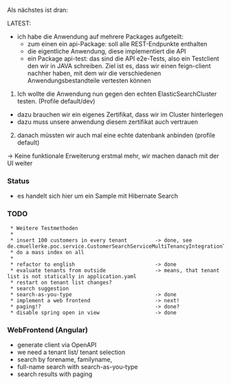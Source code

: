 
Als nächstes ist dran:

LATEST:
- ich habe die Anwendung auf mehrere Packages aufgeteilt:
  - zum einen ein api-Package: soll alle REST-Endpunkte enthalten
  - die eigentliche Anwendung, diese implementiert die API
  - ein Package api-test: das sind die API e2e-Tests, also ein Testclient den wir in JAVA schreiben. Ziel ist es, dass wir einen feign-client nachher haben, mit dem wir die verschiedenen Anwendungsbestandteile vertesten können

1) Ich wollte die Anwendung nun gegen den echten ElasticSearchCluster testen. (Profile default/dev)
 - dazu brauchen wir ein eigenes Zertifikat, dass wir im Cluster hinterlegen
 - dazu muss unsere anwendung diesem zertifikat auch vertrauen

2) danach müssten wir auch mal eine echte datenbank anbinden (profile default)

-> Keine funktionale Erweiterung erstmal mehr, wir machen danach mit der UI weiter

### Status
 * es handelt sich hier um ein Sample mit Hibernate Search
 
### TODO

     * Weitere Testmethoden
     * 
     * insert 100 customers in every tenant         -> done, see de.cmuellerke.poc.service.CustomerSearchServiceMultiTenancyIntegrationTest
     * do a mass index on all
     * 
     * refactor to english                          -> done
     * evaluate tenants from outside                -> means, that tenant list is not statically in application.yaml
     * restart on tenant list changes?
     * search suggestion
     * search-as-you-type                           -> done
     * implement a web frontend                     -> next!
     * paging!?                                     -> done?
     * disable spring open in view                  -> done

     
### WebFrontend (Angular)

 * generate client via OpenAPI
 * we need a tenant list/ tenant selection
 * search by forename, familyname, 
 * full-name search with search-as-you-type
 * search results with paging
 